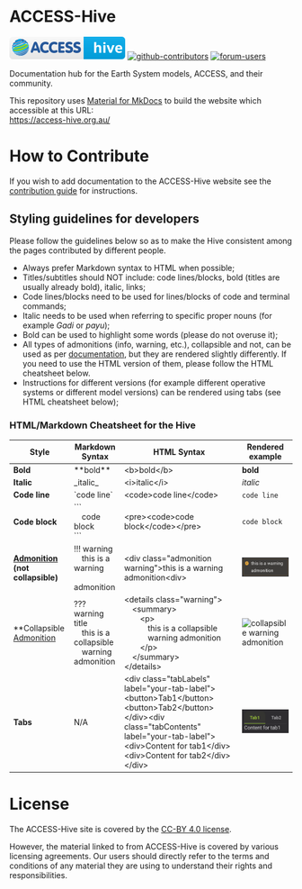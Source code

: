 # ACCESS-Hive
[![ACCESS-Hive Badge](docs/assets/badge.svg)][website]
[![github-contributors](https://img.shields.io/github/contributors/ACCESS-Hive/access-hive.github.io?color=blue&style=plastic)][github-repo]
[![forum-users](https://img.shields.io/discourse/users?color=blue&label=forum&server=https%3A%2F%2Fforum.access-hive.org.au&style=plastic)][forum]

Documentation hub for the Earth System models, ACCESS, and their community.

This repository uses [Material for MkDocs](https://squidfunk.github.io/mkdocs-material/) to build the website which accessible at this URL:<br>
https://access-hive.org.au/

# How to Contribute
If you wish to add documentation to the ACCESS-Hive website see the [contribution guide](https://access-hive.org.au/about/contribute/) for instructions.

## Styling guidelines for developers
Please follow the guidelines below so as to make the Hive consistent among the pages contributed by different people. 

- Always prefer Markdown syntax to HTML when possible;
- Titles/subtitles should NOT include: code lines/blocks, bold (titles are usually already bold), italic, links;
- Code lines/blocks need to be used for lines/blocks of code and terminal commands;
- Italic needs to be used when referring to specific proper nouns (for example *Gadi* or *payu*);
- Bold can be used to highlight some words (please do not overuse it);
- All types of admonitions (info, warning, etc.), collapsible and not, can be used as per [documentation](https://squidfunk.github.io/mkdocs-material/reference/admonitions/), but they are rendered slightly differently. If you need to use the HTML version of them, please follow the HTML cheatsheet below.
- Instructions for different versions (for example different operative systems or different model versions) can be rendered using tabs (see HTML cheatsheet below);


### HTML/Markdown Cheatsheet for the Hive
|Style|Markdown Syntax|HTML Syntax|Rendered example|
|---|---|---|---|
|**Bold**|\*\*bold**|\<b>bold\</b>|**bold**|
|**Italic**|\_italic_|\<i>italic\</i>|*italic*|
|**Code line**|\`code line`|\<code>code line\</code>|`code line`|
|**Code block**|\```<br>&emsp;code block<br>```|\<pre>\<code>code block\</code>\</pre>|<pre><code>code block</code></pre>|
|**[Admonition](https://squidfunk.github.io/mkdocs-material/reference/admonitions/#usage) (not collapsible)**|!!! warning<br>&emsp;this is a warning<br>&emsp;admonition|\<div class="admonition warning">this is a warning admonition\<div>|![warning admonition](docs/assets/assets_for_readme/warning_admonition.png)|
|**Collapsible [Admonition](https://squidfunk.github.io/mkdocs-material/reference/admonitions/#usage)|??? warning title<br>&emsp;this is a collapsible<br>&emsp;warning admonition|\<details class="warning"><br>&emsp;\<summary><br>&emsp;&emsp;\<p><br>&emsp;&emsp;&emsp;this is a collapsible<br>&emsp;&emsp;&emsp;warning admonition<br>&emsp;&emsp;\</p><br>&emsp;\</summary><br>\</details>|![collapsible warning admonition](docs/assets/assets_for_readme/collapsible_warning_admonition.png)|
|**Tabs**|N/A|\<div class="tabLabels" label="your-tab-label">\<button>Tab1\</button>\<button>Tab2\</button>\</div>\<div class="tabContents" label="your-tab-label">\<div>Content for tab1\</div>\<div>Content for tab2\</div>\</div>|![tabs](docs/assets/assets_for_readme/tabs.gif)|

<!-- - Pull the latest version of `development` branch locally by using the following commands:

    > Fetch the remote branches from github:

    `git fetch`

    > On terminal, switch to the `development` branch locally using the command:

    `git switch development`     

    > Pull the latest changes from remote `development` branch locally: 

    `git pull`

- Once the latest version of `development` branch is pulled locally, use the following two commands to create the new branch and push it to github respectively:

    `git checkout -b dev/jasmeen/legacy-release`

    `git push --set-upstream origin dev/jasmeen/legacy-release`

- Prefixing the branch name with `dev/jasmeen` might be used as an indicator that this needs to merged in the `development` branch of access-hive (staging branch deployed on https://access-hive.org.au/development-website/), and _**not**_ the main branch.

- Work locally on the branch `dev/jasmeen/legacy-release`, and push the commits using the commands: 

    `git add .`

    `git commit -m "First commit"`

    `git push`
  
- While working locally on the branch, please make sure to regularly pull changes from remote `development` branch into your branch, using the command:

    `git pull origin development`

  This would make sure that the local branch `dev/jasmeen/legacy-release` is always in sync with the latest changes in the remote `development` branch. 

- Once the changes on the local branch `dev/jasmeen/legacy-release` is ready to be integrated with the `development` branch, create a pull request on github by changing the `base` to `development`. (Please find the below screenshot). This would create a pr on the `development` branch.

    ![Screenshot 2023-06-02 at 2 05 13 pm](https://github.com/ACCESS-Hive/access-hive.github.io/assets/42607679/ec141fc9-ee00-4a84-ae5a-081761400765)

- When creating a pull request (PR) please also assign a reviewer to avoid delays. For technical content please assign an expert reviewer. -->

# License
The ACCESS-Hive site is covered by the [CC-BY 4.0 license](https://creativecommons.org/licenses/by/4.0/legalcode).

However, the material linked to from ACCESS-Hive is covered by various licensing agreements. Our users should directly refer to the terms and conditions of any material they are using to understand their rights and responsibilities.

[website]: https://access-hive.org.au
[github-repo]: https://github.com/ACCESS-Hive/access-hive.github.io.git
[forum]: https://forum.access-hive.org.au